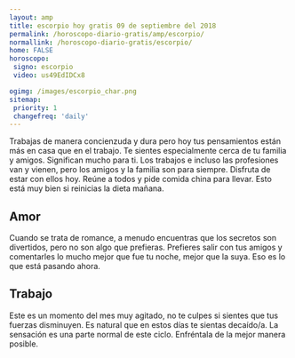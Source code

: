 ```yaml
---
layout: amp
title: escorpio hoy gratis 09 de septiembre del 2018 
permalink: /horoscopo-diario-gratis/amp/escorpio/
normallink: /horoscopo-diario-gratis/escorpio/
home: FALSE
horoscopo:
 signo: escorpio
 video: us49EdIDCx8

ogimg: /images/escorpio_char.png
sitemap:
 priority: 1
 changefreq: 'daily'
---
```



Trabajas de manera concienzuda y dura pero hoy tus pensamientos están más en casa que en el trabajo. Te sientes especialmente cerca de tu familia y amigos. Significan mucho para ti. Los trabajos e incluso las profesiones van y vienen, pero los amigos y la familia son para siempre. Disfruta de estar con ellos hoy. Reúne a todos y pide comida china para llevar. Esto está muy bien si reinicias la dieta mañana.

## Amor

Cuando se trata de romance, a menudo encuentras que los secretos son divertidos, pero no son algo que prefieras. Prefieres salir con tus amigos y comentarles lo mucho mejor que fue tu noche, mejor que la suya. Eso es lo que está pasando ahora.

## Trabajo

Este es un momento del mes muy agitado, no te culpes si sientes que tus fuerzas disminuyen. Es natural que en estos días te sientas decaído/a. La sensación es una parte normal de este ciclo. Enfréntala de la mejor manera posible.